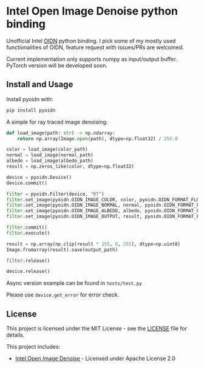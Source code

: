 # Intel Open Image Denoise python binding

Unofficial Intel [OIDN](https://www.openimagedenoise.org/) python binding. I pick some of my mostly used functionalities of OIDN, feature request with issues/PRs are welcomed.

Current implementation only supports numpy as input/output buffer. PyTorch version will be developed soon.

## Install and Usage

Install pyoidn with:

```bash
pip install pyoidn
```

A simple for ray traced image denoising:

```python
def load_image(path: str) -> np.ndarray:
    return np.array(Image.open(path), dtype=np.float32) / 255.0

color = load_image(color_path)
normal = load_image(normal_path)
albedo = load_image(albedo_path)
result = np.zeros_like(color, dtype=np.float32)

device = pyoidn.Device()
device.commit()

filter = pyoidn.Filter(device, "RT")
filter.set_image(pyoidn.OIDN_IMAGE_COLOR, color, pyoidn.OIDN_FORMAT_FLOAT3)
filter.set_image(pyoidn.OIDN_IMAGE_NORMAL, normal, pyoidn.OIDN_FORMAT_FLOAT3)
filter.set_image(pyoidn.OIDN_IMAGE_ALBEDO, albedo, pyoidn.OIDN_FORMAT_FLOAT3)
filter.set_image(pyoidn.OIDN_IMAGE_OUTPUT, result, pyoidn.OIDN_FORMAT_FLOAT3)

filter.commit()
filter.execute()

result = np.array(np.clip(result * 255, 0, 255), dtype=np.uint8)
Image.fromarray(result).save(output_path)

filter.release()

device.release()
```

Async version example can be found in `tests/test.py`

Please use `device.get_error` for error check.

## License

This project is licensed under the MIT License - see the [LICENSE](LICENSE) file for details.

This project includes:
- [Intel Open Image Denoise](https://github.com/RenderKit/oidn) - Licensed under Apache License 2.0
